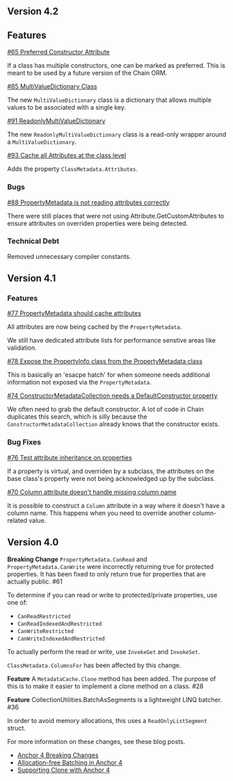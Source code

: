 ## Version 4.2


## Features

[#65 Preferred Constructor Attribute](https://github.com/TortugaResearch/Tortuga.Anchor/issues/65)

If a class has multiple constructors, one can be marked as preferred. This is meant to be used by a future version of the Chain ORM.

[#85 MultiValueDictionary Class](https://github.com/TortugaResearch/Tortuga.Anchor/issues/85)

The new `MultiValueDictionary` class is a dictionary that allows multiple values to be associated with a single key.

[#91 ReadonlyMultiValueDictionary](https://github.com/TortugaResearch/Tortuga.Anchor/issues/91)

The new `ReadonlyMultiValueDictionary` class is a read-only wrapper around a `MultiValueDictionary`.

[#93 Cache all Attributes at the class level](https://github.com/TortugaResearch/Tortuga.Anchor/issues/93)

Adds the property `ClassMetadata.Attributes`.

### Bugs

[#88 PropertyMetadata is not reading attributes correctly](https://github.com/TortugaResearch/Tortuga.Anchor/issues/88)

There were still places that were not using Attribute.GetCustomAttributes to ensure attributes on overriden properties were being detected.


### Technical Debt

Removed unnecessary compiler constants.


## Version 4.1


### Features

[#77 PropertyMetadata should cache attributes](https://github.com/TortugaResearch/Tortuga.Anchor/issues/77)

All attributes are now being cached by the `PropertyMetadata`.

We still have dedicated attribute lists for performance senstive areas like validation.

[#78 Expose the PropertyInfo class from the PropertyMetadata class](https://github.com/TortugaResearch/Tortuga.Anchor/issues/78)

This is basically an 'esacpe hatch' for when someone needs additional information not exposed via the `PropertyMetadata`.

[#74 ConstructorMetadataCollection needs a DefaultConstructor property](https://github.com/TortugaResearch/Tortuga.Anchor/issues/74)

We often need to grab the default constructor. A lot of code in Chain duplicates this search, which is silly because the `ConstructorMetadataCollection` already knows that the constructor exists.


### Bug Fixes

[#76 Test attribute inheritance on properties](https://github.com/TortugaResearch/Tortuga.Anchor/issues/76)

If a property is virtual, and overriden by a subclass, the attributes on the base class's property were not being acknowledged up by the subclass.

[#70 Column attribute doesn't handle missing column name](https://github.com/TortugaResearch/Tortuga.Anchor/issues/70)

It is possible to construct a `Column` attribute in a way where it doesn't have a column name. This happens when you need to override another column-related value.



## Version 4.0

**Breaking Change** `PropertyMetadata.CanRead` and `PropertyMetadata.CanWrite` were incorrectly returning true for protected properties. It has been fixed to only return true for properties that are actually public. #61 

To determine if you can read or write to protected/private properties, use one of:

 * `CanReadRestricted`
 * `CanReadIndexedAndRestricted`
 * `CanWriteRestricted`
 * `CanWriteIndexedAndRestricted`

To actually perform the read or write, use `InvokeGet` and `InvokeSet`.

`ClassMetadata.ColumnsFor` has been affected by this change.

**Feature** A `MetadataCache.Clone` method has been added. The purpose of this is to make it easier to implement a clone method on a class. #28 

**Feature** CollectionUtilities.BatchAsSegments is a lightweight LINQ batcher. #36

In order to avoid memory allocations, this uses a `ReadOnlyListSegment` struct. 

For more information on these changes, see these blog posts.

* [Anchor 4 Breaking Changes](https://tortugaresearch.com/anchor-4-breaking-changes/)
* [Allocation-free Batching in Anchor 4](https://tortugaresearch.com/allocation-free-batching-in-anchor-4/)
* [Supporting Clone with Anchor 4](https://tortugaresearch.com/supporting-clone-with-anchor-4/)